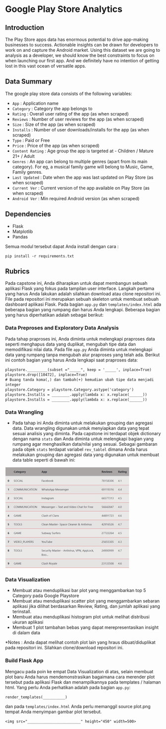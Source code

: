# Google Play Store Analytics

## Introduction
The Play Store apps data has enormous potential to drive app-making businesses to success. Actionable insights can be drawn for developers to work on and capture the Android market. Using this dataset we are going to analysis as a developer, we should know the best constraints to focus on when launching our first app. And we definitely have no intention of getting lost in this vast ocean of versatile apps.

## Data Summary
The google play store data consists of the following variables:
- `App` : Application name                
- `Category` : Category the app belongs to
- `Rating` : Overall user rating of the app (as when scraped)
- `Reviews` : Number of user reviews for the app (as when scraped)         
- `Size` : Size of the app (as when scraped)           
- `Installs` : Number of user downloads/installs for the app (as when scraped)     
- `Type` : Paid or Free           
- `Price` : Price of the app (as when scraped)        
- `Content Rating` : Age group the app is targeted at - Children / Mature 21+ / Adult   
- `Genres` : An app can belong to multiple genres (apart from its main category). For eg, a musical family game will belong to Music, Game, Family genres.        
- `Last Updated` : Date when the app was last updated on Play Store (as when scraped) 
- `Current Ver` : Current version of the app available on Play Store (as when scraped)   
- `Android Ver` : Min required Android version (as when scraped)  

## Dependencies
- Flask
- Matplotlib
- Pandas

Semua modul tersebut dapat Anda install dengan cara :
```
pip install -r requirements.txt
```

## Rubrics
Pada capstone ini, Anda diharapkan untuk dapat membangun sebuah aplikasi Flask yang fokus pada tampilan user interface. Langkah pertama yang harus Anda lakukan adalah silahkan download atau clone repositori ini. File pada repositori ini merupakan sebuah skeleton untuk membuat sebuah dashboard aplikasi Flask. Pada bagian `app.py` dan `templates/index.html` ada beberapa bagian yang rumpang dan harus Anda lengkapi. Beberapa bagian yang harus diperhatikan adalah sebagai berikut:
### Data Preproses and Exploratory Data Analysis
Pada tahap praproses ini, Anda diminta untuk melengkapi praproses data seperti menghapus data yang duplikat, mengubah tipe data dan memodifikasi nilai data. Pada file `app.py` Anda diminta untuk melengkapi data yang rumpang tanpa mengubah alur praproses yang telah ada.
Berikut ini contoh bagian yang harus Anda lengkapi saat praproses data:
```
playstore._________(subset ="_____", keep = '_____', inplace=True) 
playstore.drop([10472], inplace=True)
# Buang tanda koma(,) dan tambah(+) kemudian ubah tipe data menjadi integer
playstore.Category = playstore.Category.astype('category')
playstore.Installs = ________.apply(lambda x: x.replace(______))
playstore.Installs = ________.apply(lambda x: x.replace(______))
```
### Data Wrangling
- Pada tahap ini Anda diminta untuk melakukan grouping dan agregasi data. Data wrangling digunakan untuk menyiapkan data yang tepat sesuai analisis yang diminta. Pada capstone ini terdapat objek dictionary dengan nama `stats` dan Anda diminta untuk melengkapi bagian yang rumpang agar menghasilkan data/nilai yang sesuai. Sebagai gambaran pada objek `stats` terdapat variabel `rev_tablel` dimana Anda harus melakukan grouping dan agregasi data yang digunakan untuk membuat data table seperti di bawah ini:
<img src="table_rev.PNG" width=400>

### Data Visualization
- Membuat atau menduplikasi bar plot yang menggambarkan top 5 Category pada Google Playstore
- Membuat atau menduplikasi scatter plot yang menggambarkan sebaran aplikasi jika dilihat berdasarkan Review, Rating, dan jumlah aplikasi yang terinstall.
- Membuat atau menduplikasi histogram plot untuk melihat distribusi ukuran aplikasi 
- Membuat 1 plot tambahan bebas yang dapat merepresentasikan insight di dalam data

*Notes : Anda dapat melihat contoh plot lain yang hraus dibuat/diduplikat pada repositori ini. Silahkan clone/download repositori ini. 

### Build Flask App
Mengacu pada poin ke empat Data Visualization di atas, selain membuat plot baru Anda harus mendemonstrasikan bagaimana cara merender plot tersebut pada aplikasi Flask dan menampilkannya pada templates / halaman html. Yang perlu Anda perhatikan adalah pada bagian `app.py`:
```
render_templates(__________)
```
dan pada `templates/index.html` Anda perlu memanggil source plot.png tempat Anda menyimpan gambar plot tersebut.
```
<img src="________________________" height="450" width=500>
```
